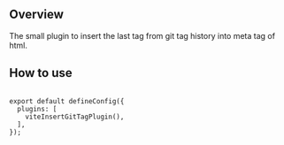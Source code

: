 ## Overview

The small plugin to insert the last tag from git tag history into meta tag of html.

## How to use

```

export default defineConfig({
  plugins: [
    viteInsertGitTagPlugin(),
  ],
});

```
